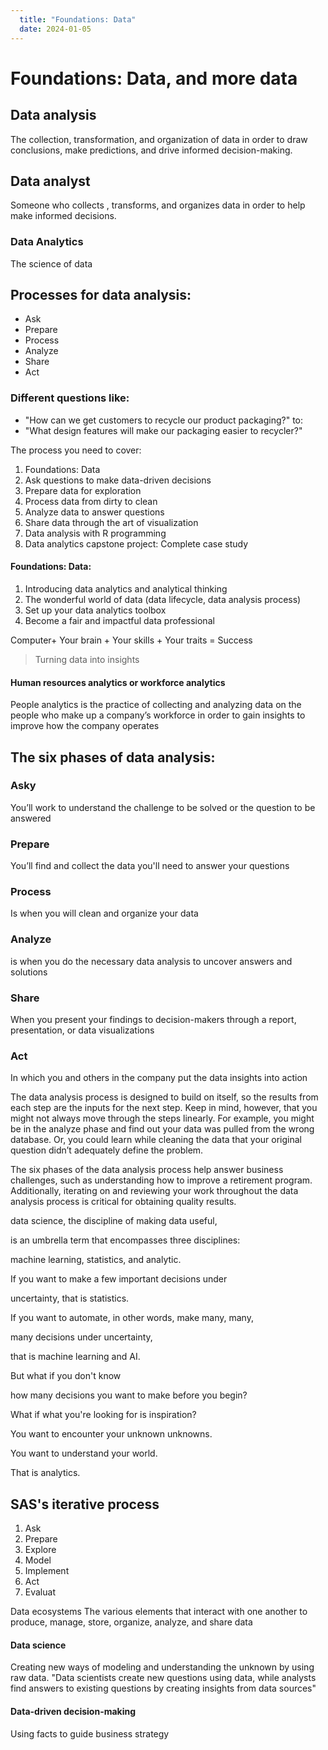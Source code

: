 ```yaml
---
  title: "Foundations: Data"
  date: 2024-01-05
---
```

# Foundations: Data, and more data
## Data analysis
The collection, transformation, and organization of data in order to draw conclusions, make predictions, and drive informed decision-making.

## Data analyst
Someone who collects , transforms, and organizes data in order to help make informed decisions.

### Data Analytics
The science of data

## Processes for data analysis:
- Ask
- Prepare
- Process
- Analyze
- Share
- Act

### Different questions like:
- "How can we get customers to recycle our product packaging?"
to:
- "What design features will make our packaging easier to recycler?"

The process you need to cover:
 1. Foundations: Data
 2. Ask questions to make data-driven decisions
 3. Prepare data for exploration
 4. Process data from dirty to clean
 5. Analyze data to answer questions
 6. Share data through the art of visualization
 7. Data analysis with R programming
 8. Data analytics capstone project: Complete case study

#### Foundations: Data:
1. Introducing data analytics and analytical thinking
2. The wonderful world of data (data lifecycle, data analysis process)
3. Set up your data analytics toolbox
4. Become a fair and impactful data professional



Computer+ Your brain + Your skills + Your traits = Success

> Turning data into insights

#### Human resources analytics or workforce analytics
People analytics is the practice of collecting and analyzing data on the people who make up a company’s workforce in order to gain insights to improve how the company operates


## The six phases of data analysis:
### Asky
You’ll work to understand the challenge to be solved or the question to be answered
### Prepare
You’ll find and collect the data you'll need to answer your questions
### Process
Is when you will clean and organize your data
### Analyze
is when you do the necessary data analysis to uncover answers and solutions
### Share
When you present your findings to decision-makers through a report, presentation, or data visualizations
### Act
In which you and others in the company put the data insights into action



The data analysis process is designed to build on itself, so the results from each step are the inputs for the next step. Keep in mind, however, that you might not always move through the steps linearly. For example, you might be in the analyze phase and find out your data was pulled from the wrong database. Or, you could learn while cleaning the data that your original question didn’t adequately define the problem.

The six phases of the data analysis process help answer business challenges, such as understanding how to improve a retirement program. Additionally, iterating on and reviewing your work throughout the data analysis process is critical for obtaining quality results.

data science, the discipline of making data useful,

is an umbrella term that encompasses three disciplines:

machine learning, statistics, and analytic.

If you want to make a few important decisions under

uncertainty, that is statistics.

If you want to automate, in other words, make many, many,

many decisions under uncertainty,

that is machine learning and AI.

But what if you don't know

how many decisions you want to make before you begin?

What if what you're looking for is inspiration?

You want to encounter your unknown unknowns.

You want to understand your world.

That is analytics.



## SAS's iterative process
1.  Ask
2.  Prepare
3.  Explore
4.  Model
5.  Implement
6.  Act
7.  Evaluat


Data ecosystems
The various elements that interact with one another to produce, manage, store, organize, analyze, and share data


#### Data science
Creating new ways of modeling and understanding the unknown by using raw data.
"Data scientists create new questions using data, while analysts find answers to existing questions by creating insights from data sources"

#### Data-driven decision-making
Using facts to guide business strategy
